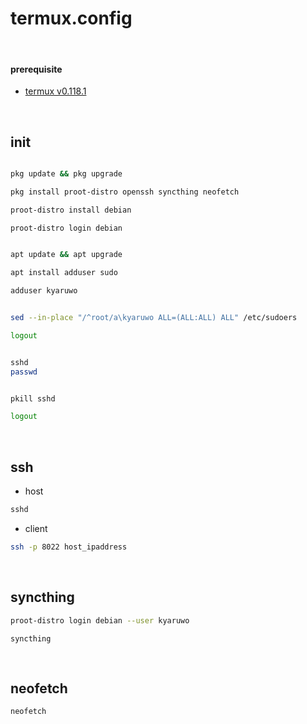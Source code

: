 # termux.config

<br />

#### prerequisite

- [termux v0.118.1](https://github.com/termux/termux-app/releases/download/v0.118.1/termux-app_v0.118.1+github-debug_universal.apk)

<br />

## init

```bash

pkg update && pkg upgrade

pkg install proot-distro openssh syncthing neofetch

proot-distro install debian

```

```bash
proot-distro login debian
```

```bash

apt update && apt upgrade

apt install adduser sudo

adduser kyaruwo

```

```bash

sed --in-place "/^root/a\kyaruwo ALL=(ALL:ALL) ALL" /etc/sudoers

logout

```

```bash

sshd
passwd

```

```bash

pkill sshd

logout

```

<br />

## ssh

- host

```bash
sshd
```

- client

```bash
ssh -p 8022 host_ipaddress
```

<br />

## syncthing

```bash
proot-distro login debian --user kyaruwo
```

```
syncthing
```

<br />

## neofetch

```bash
neofetch
```
